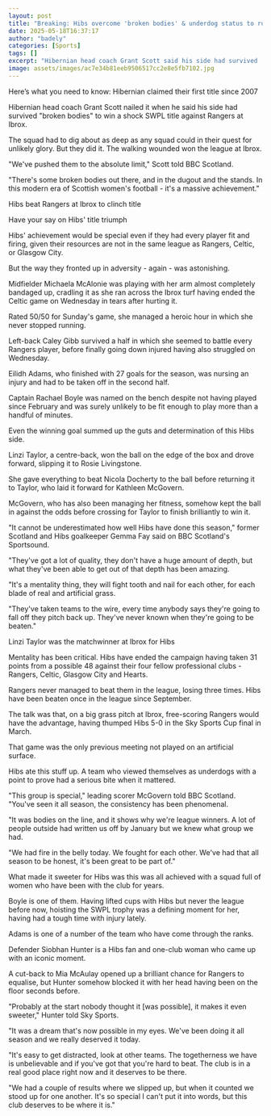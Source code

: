 ```yaml
---
layout: post
title: "Breaking: Hibs overcome 'broken bodies' & underdog status to rule SWPL"
date: 2025-05-18T16:37:17
author: "badely"
categories: [Sports]
tags: []
excerpt: "Hibernian head coach Grant Scott said his side had survived 'broken bodies' to win their shock SWPL title with victory against Rangers at Ibrox."
image: assets/images/ac7e34b81eeb9506517cc2e8e5fb7102.jpg
---
```


Here’s what you need to know: Hibernian claimed their first title since 2007

Hibernian head coach Grant Scott nailed it when he said his side had survived "broken bodies" to win a shock SWPL title against Rangers at Ibrox.

The squad had to dig about as deep as any squad could in their quest for unlikely glory. But they did it. The walking wounded won the league at Ibrox.

"We've pushed them to the absolute limit," Scott told BBC Scotland.

"There's some broken bodies out there, and in the dugout and the stands. In this modern era of Scottish women's football - it's a massive achievement."

Hibs beat Rangers at Ibrox to clinch title

Have your say on Hibs' title triumph

Hibs' achievement would be special even if they had every player fit and firing, given their resources are not in the same league as Rangers, Celtic, or Glasgow City.

But the way they fronted up in adversity - again - was astonishing.

Midfielder Michaela McAlonie was playing with her arm almost completely bandaged up, cradling it as she ran across the Ibrox turf having ended the Celtic game on Wednesday in tears after hurting it.

Rated 50/50 for Sunday's game, she managed a heroic hour in which she never stopped running.

Left-back Caley Gibb survived a half in which she seemed to battle every Rangers player, before finally going down injured having also struggled on Wednesday.

Eilidh Adams, who finished with 27 goals for the season, was nursing an injury and had to be taken off in the second half.

Captain Rachael Boyle was named on the bench despite not having played since February and was surely unlikely to be fit enough to play more than a handful of minutes.

Even the winning goal summed up the guts and determination of this Hibs side.

Linzi Taylor, a centre-back, won the ball on the edge of the box and drove forward, slipping it to Rosie Livingstone.

She gave everything to beat Nicola Docherty to the ball before returning it to Taylor, who laid it forward for Kathleen McGovern.

McGovern, who has also been managing her fitness, somehow kept the ball in against the odds before crossing for Taylor to finish brilliantly to win it.

"It cannot be underestimated how well Hibs have done this season," former Scotland and Hibs goalkeeper Gemma Fay said on BBC Scotland's Sportsound.

"They've got a lot of quality, they don't have a huge amount of depth, but what they've been able to get out of that depth has been amazing.

"It's a mentality thing, they will fight tooth and nail for each other, for each blade of real and artificial grass.

"They've taken teams to the wire, every time anybody says they're going to fall off they pitch back up. They've never known when they're going to be beaten."

Linzi Taylor was the matchwinner at Ibrox for Hibs

Mentality has been critical. Hibs have ended the campaign having taken 31 points from a possible 48 against their four fellow professional clubs - Rangers, Celtic, Glasgow City and Hearts.

Rangers never managed to beat them in the league, losing three times. Hibs have been beaten once in the league since September.

The talk was that, on a big grass pitch at Ibrox, free-scoring Rangers would have the advantage, having thumped Hibs 5-0 in the Sky Sports Cup final in March.

That game was the only previous meeting not played on an artificial surface.

Hibs ate this stuff up. A team who viewed themselves as underdogs with a point to prove had a serious bite when it mattered.

"This group is special," leading scorer McGovern told BBC Scotland. "You've seen it all season, the consistency has been phenomenal.

"It was bodies on the line, and it shows why we're league winners. A lot of people outside had written us off by January but we knew what group we had.

"We had fire in the belly today. We fought for each other. We've had that all season to be honest, it's been great to be part of."

What made it sweeter for Hibs was this was all achieved with a squad full of women who have been with the club for years.

Boyle is one of them. Having lifted cups with Hibs but never the league before now, hoisting the SWPL trophy was a defining moment for her, having had a tough time with injury lately.

Adams is one of a number of the team who have come through the ranks.

Defender Siobhan Hunter is a Hibs fan and one-club woman who came up with an iconic moment.

A cut-back to Mia McAulay opened up a brilliant chance for Rangers to equalise, but Hunter somehow blocked it with her head having been on the floor seconds before.

"Probably at the start nobody thought it [was possible], it makes it even sweeter," Hunter told Sky Sports.

"It was a dream that's now possible in my eyes. We've been doing it all season and we really deserved it today.

"It's easy to get distracted, look at other teams. The togetherness we have is unbelievable and if you've got that you're hard to beat. The club is in a real good place right now and it deserves to be there.

"We had a couple of results where we slipped up, but when it counted we stood up for one another. It's so special I can't put it into words, but this club deserves to be where it is."

